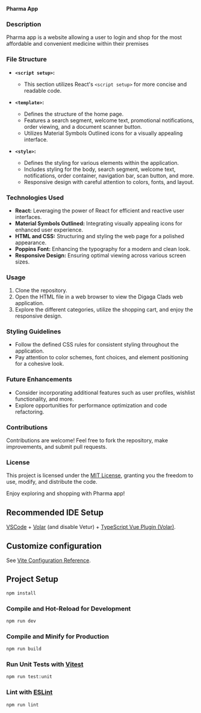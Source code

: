 **Pharma App**

### Description
Pharma app is a website allowing a user to login and shop for the most affordable and convenient medicine within their premises

### File Structure
- **`<script setup>`:**
  - This section utilizes React's `<script setup>` for more concise and readable code.

- **`<template>`:**
  - Defines the structure of the home page.
  - Features a search segment, welcome text, promotional notifications, order viewing, and a document scanner button.
  - Utilizes Material Symbols Outlined icons for a visually appealing interface.

- **`<style>`:**
  - Defines the styling for various elements within the application.
  - Includes styling for the body, search segment, welcome text, notifications, order container, navigation bar, scan button, and more.
  - Responsive design with careful attention to colors, fonts, and layout.

### Technologies Used
- **React:** Leveraging the power of React for efficient and reactive user interfaces.
- **Material Symbols Outlined:** Integrating visually appealing icons for enhanced user experience.
- **HTML and CSS:** Structuring and styling the web page for a polished appearance.
- **Poppins Font:** Enhancing the typography for a modern and clean look.
- **Responsive Design:** Ensuring optimal viewing across various screen sizes.

### Usage
1. Clone the repository.
2. Open the HTML file in a web browser to view the Digaga Clads web application.
3. Explore the different categories, utilize the shopping cart, and enjoy the responsive design.

### Styling Guidelines
- Follow the defined CSS rules for consistent styling throughout the application.
- Pay attention to color schemes, font choices, and element positioning for a cohesive look.

### Future Enhancements
- Consider incorporating additional features such as user profiles, wishlist functionality, and more.
- Explore opportunities for performance optimization and code refactoring.

### Contributions
Contributions are welcome! Feel free to fork the repository, make improvements, and submit pull requests.

### License
This project is licensed under the [MIT License](LICENSE), granting you the freedom to use, modify, and distribute the code.

Enjoy exploring and shopping with Pharma app!

## Recommended IDE Setup

[VSCode](https://code.visualstudio.com/) + [Volar](https://marketplace.visualstudio.com/items?itemName=Vue.volar) (and disable Vetur) + [TypeScript Vue Plugin (Volar)](https://marketplace.visualstudio.com/items?itemName=Vue.vscode-typescript-vue-plugin).

## Customize configuration

See [Vite Configuration Reference](https://vitejs.dev/config/).

## Project Setup

```sh
npm install
```

### Compile and Hot-Reload for Development

```sh
npm run dev
```

### Compile and Minify for Production

```sh
npm run build
```

### Run Unit Tests with [Vitest](https://vitest.dev/)

```sh
npm run test:unit
```

### Lint with [ESLint](https://eslint.org/)

```sh
npm run lint
```
